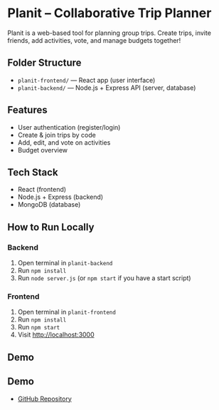 # Planit – Collaborative Trip Planner

Planit is a web-based tool for planning group trips. Create trips, invite friends, add activities, vote, and manage budgets together!

## Folder Structure

- `planit-frontend/` — React app (user interface)
- `planit-backend/` — Node.js + Express API (server, database)

## Features

- User authentication (register/login)
- Create & join trips by code
- Add, edit, and vote on activities
- Budget overview

## Tech Stack

- React (frontend)
- Node.js + Express (backend)
- MongoDB (database)

## How to Run Locally

### Backend
1. Open terminal in `planit-backend`
2. Run `npm install`
3. Run `node server.js` (or `npm start` if you have a start script)

### Frontend
1. Open terminal in `planit-frontend`
2. Run `npm install`
3. Run `npm start`
4. Visit [http://localhost:3000](http://localhost:3000)

## Demo
## Demo
- [GitHub Repository](https://github.com/rohitstar333/planit-mvp)


